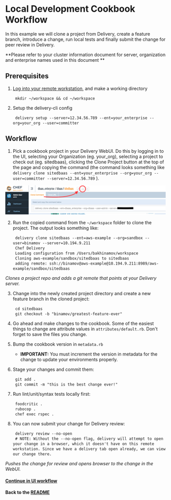 # Local Development Cookbook Workflow

In this example we will clone a project from Delivery, create a feature branch, introduce a change, run local tests and finally submit the change for peer review in Delivery.

**Please refer to your cluster information document for server, organization and enterprise names used in this document **

## Prerequisites

1. [Log into your remote workstation](workstation_setup.md), and make a working directory

        mkdir ~/workspace && cd ~/workspace

2. Setup the delivery-cli config

        delivery setup --server=12.34.56.789 --ent=your_enterprise --org=your_org --user=committer

## Workflow

1. Pick a cookbook project in your Delivery WebUI. Do this by logging in to the UI, selecting your Organization (eg. your_org), selecting a project to check out (eg. sitedbaas), clicking the Clone Project button at the top of the page and copying the command (the command looks something like `delivery clone sitedbaas --ent=your_enterprise --org=your_org --user=committer --server=12.34.56.789` ).

![Clone URL Example](images/clone_url.png)

2. Run the copied command from the `~/workspace` folder to clone the project. The output looks something like:

        delivery clone sitedbaas --ent=aws-example --org=sandbox --user=binamov --server=10.194.9.211
        Chef Delivery
        Loading configuration from /Users/bakhinamov/workspace
        Cloning aws-example/sandbox/sitedbaas to sitedbaas
        adding remote: ssh://binamov@aws-example@10.194.9.211:8989/aws-example/sandbox/sitedbaas

  *Clones a project repo and adds a git remote that points at your Delivery server.*

3. Change into the newly created project directory and create a new feature branch in the cloned project:

        cd sitedbaas
        git checkout -b "binamov/greatest-feature-ever"

4. Go ahead and make changes to the cookbook. Some of the easiest things to change are attribute values in `attributes/default.rb`. Don't forget to save the files you change.

5. Bump the cookbook version in `metadata.rb`
    * **IMPORTANT:** You must increment the version in metadata for the change to update your environments properly. 

6. Stage your changes and commit them:

        git add .
        git commit -m "this is the best change ever!"

7. Run lint/unit/syntax tests locally first:

        foodcritic .
        rubocop .
        chef exec rspec .

8. You can now submit your change for Delivery review:

        delivery review --no-open
        # NOTE: Without the --no-open flag, delivery will attempt to open your change in a browser, which it doesn't have on this remote workstation. Since we have a delivery tab open already, we can view our change there. 

  *Pushes the change for review and opens browser to the change in the WebUI.*

#### [Continue in UI workflow](simple_UI_workflow.md)

#### Back to the [README](README.md)
